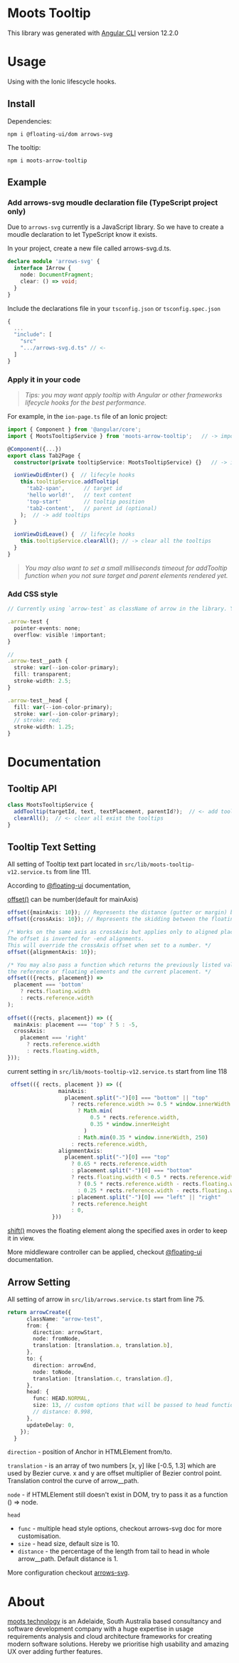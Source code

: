 # Moots Tooltip

This library was generated with [Angular CLI](https://github.com/angular/angular-cli) version 12.2.0

# Usage

Using with the Ionic lifescycle hooks.

## Install

Dependencies:

`npm i @floating-ui/dom arrows-svg`

The tooltip:

`npm i moots-arrow-tooltip`

## Example
### Add arrows-svg moudle declaration file (TypeScript project only)
Due to `arrows-svg` currently is a JavaScript library. So we have to create a moudle declaration to let TypeScript know it exists.

In your project, create a new file called arrows-svg.d.ts.
```ts
declare module 'arrows-svg' {
  interface IArrow {
    node: DocumentFragment;
    clear: () => void;
  }
}
```
Include the declarations file in your `tsconfig.json` or `tsconfig.spec.json`
```ts
{
  ...
  "include": [
    "src"
    ".../arrows-svg.d.ts" // <-
  ]
}
```
### Apply it in your code
> *Tips: you may want apply tooltip with Angular or other frameworks lifecycle hooks for the best performance.*

For example, in the `ion-page.ts` file of an Ionic project:
```ts
import { Component } from '@angular/core';
import { MootsTooltipService } from 'moots-arrow-tooltip';   // -> import the package

@Component({...})
export class Tab2Page {
  constructor(private tooltipService: MootsTooltipService) {}   // -> inject the service

  ionViewDidEnter() {  // lifecyle hooks
    this.tooltipService.addTooltip(
      'tab2-span',      // target id
      'hello world!',   // text content
      'top-start'       // tooltip position
      'tab2-content',   // parent id (optional)
    );  // -> add tooltips
  }

  ionViewDidLeave() {  // lifecyle hooks
    this.tooltipService.clearAll(); // -> clear all the tooltips
  }
}
```
> *You may also want to set a small milliseconds timeout for addTooltip function when you not sure target and parent elements rendered yet.*

### Add CSS style
```ts
// Currently using `arrow-test` as className of arrow in the library. You can change it in `src/lib/arrows.service.ts` line 76. 

.arrow-test {
  pointer-events: none;
  overflow: visible !important;
}

// 
.arrow-test__path {
  stroke: var(--ion-color-primary);
  fill: transparent;
  stroke-width: 2.5;
}

.arrow-test__head {
  fill: var(--ion-color-primary);
  stroke: var(--ion-color-primary);
  // stroke: red;
  stroke-width: 1.25;
}

```

# Documentation
## Tooltip API
```ts
class MootsTooltipService {
  addTooltip(targetId, text, textPlacement, parentId?);  // <- add tooltip
  clearAll();  // <- clear all exist the tooltips
}
```

## Tooltip Text Setting
All setting of Tooltip text part located in `src/lib/moots-tooltip-v12.service.ts` from line 111.

According to [@floating-ui](https://floating-ui.com/) documentation, 

[offset()](https://floating-ui.com/docs/offset) can be number(default for mainAxis)
```ts
offset({mainAxis: 10}); // Represents the distance (gutter or margin) between the floating element and the reference element.
offset({crossAxis: 10}); // Represents the skidding between the floating element and the reference element.

/* Works on the same axis as crossAxis but applies only to aligned placements and works logically.
The offset is inverted for -end alignments. 
This will override the crossAxis offset when set to a number. */
offset({alignmentAxis: 10});

/* You may also pass a function which returns the previously listed values — this enables you to read the dimensions of
the reference or floating elements and the current placement. */
offset(({rects, placement}) =>
  placement === 'bottom'
    ? rects.floating.width
    : rects.reference.width
);
 
offset(({rects, placement}) => ({
  mainAxis: placement === 'top' ? 5 : -5,
  crossAxis:
    placement === 'right'
      ? rects.reference.width
      : rects.floating.width,
}));
```

current setting in `src/lib/moots-tooltip-v12.service.ts` start from line 118
```typescript
 offset(({ rects, placement }) => ({
                mainAxis:
                  placement.split("-")[0] === "bottom" || "top"
                    ? rects.reference.width >= 0.5 * window.innerWidth
                      ? Math.min(
                          0.5 * rects.reference.width,
                          0.35 * window.innerHeight
                        )
                      : Math.min(0.35 * window.innerWidth, 250)
                    : rects.reference.width,
                alignmentAxis:
                  placement.split("-")[0] === "top"
                    ? 0.65 * rects.reference.width
                    : placement.split("-")[0] === "bottom"
                    ? rects.floating.width < 0.5 * rects.reference.width    // when placement is 'bottom' start, then compare the target and tooltip width
                      ? (0.5 * rects.reference.width - rects.floating.width) / 2
                      : 0.25 * rects.reference.width - rects.floating.width
                    : placement.split("-")[0] === "left" || "right"
                    ? rects.reference.height
                    : 0,
              }))
```

[shift()](https://floating-ui.com/docs/shift) moves the floating element along the specified axes in order to keep it in view.

More middleware controller can be applied, checkout [@floating-ui](https://floating-ui.com/) documentation.

## Arrow Setting
All setting of arrow in `src/lib/arrows.service.ts` start from line 75. 
```ts
return arrowCreate({
      className: "arrow-test",
      from: {
        direction: arrowStart,
        node: fromNode,
        translation: [translation.a, translation.b],
      },
      to: {
        direction: arrowEnd,
        node: toNode,
        translation: [translation.c, translation.d],
      },
      head: {
        func: HEAD.NORMAL,
        size: 13, // custom options that will be passed to head function
        // distance: 0.998,
      },
      updateDelay: 0,
    });
  }
```

`direction` - position of Anchor in HTMLElement from/to.

`translation` - is an array of two numbers [x, y] like [-0.5, 1.3] which are used by Bezier curve. x and y are offset multiplier of 
Bezier control point. Translation control the curve of arrow__path.

`node` - if HTMLElement still doesn't exist in DOM, try to pass it as a function () => node.

`head`
 - `func` - multiple head style options, checkout arrows-svg doc for more customisation.
 - `size` - head size, default size is 10.
 - `distance` - the percentage of the length from tail to head in whole arrow__path. Default distance is 1.

More configuration checkout [arrows-svg](https://www.npmjs.com/package/arrows-svg/v/1.5.4).

# About

[moots technology](https://mootstech.com.au) is an Adelaide, South Australia based consultancy and software development company with a huge expertise in usage requirements analysis and cloud architecture frameworks for creating modern software solutions. Hereby we prioritise high usability and amazing UX over adding further features.
